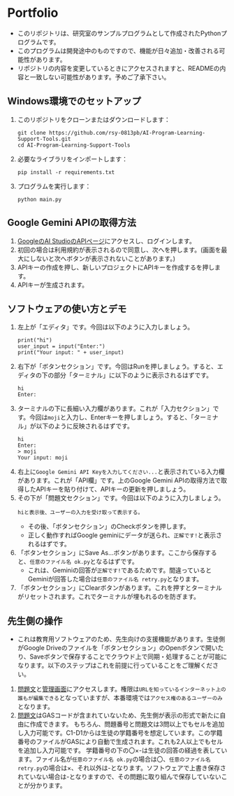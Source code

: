 # Portfolio

- このリポジトリは、研究室のサンプルプログラムとして作成されたPythonプログラムです。
- このプログラムは開発途中のものですので、機能が日々追加・改善される可能性があります。
- リポジトリの内容を変更しているときにアクセスされますと、READMEの内容と一致しない可能性があります。予めご了承下さい。

## Windows環境でのセットアップ

1. このリポジトリをクローンまたはダウンロードします：
   ```
   git clone https://github.com/rsy-0813pb/AI-Program-Learning-Support-Tools.git
   cd AI-Program-Learning-Support-Tools
   ```
2. 必要なライブラリをインポートします：
   ```
   pip install -r requirements.txt
   ```
4. プログラムを実行します：
   ```
   python main.py
   ```

## Google Gemini APIの取得方法

1. [GoogleのAI StudioのAPIページ](https://aistudio.google.com/app/apikey)にアクセスし、ログインします。
2. 初回の場合は利用規約が表示されるので同意し、次へを押します。(画面を最大にしないと次へボタンが表示されないことがあります。)
3. APIキーの作成を押し、新しいプロジェクトにAPIキーを作成するを押します。
4. APIキーが生成されます。

## ソフトウェアの使い方とデモ

1. 左上が「エディタ」です。今回は以下のように入力しましょう。
   ```
   print("hi")
   user_input = input("Enter:")
   print("Your input: " + user_input)
   ```
2. 右下が「ボタンセクション」です。今回はRunを押しましょう。すると、エディタの下の部分「ターミナル」に以下のように表示されるはずです。
   ```
   hi
   Enter:
   ```
3. ターミナルの下に長細い入力欄があります。これが「入力セクション」です。今回は`moji`と入力し、Enterキーを押しましょう。すると、「ターミナル」が以下のように反映されるはずです。
   ```
   hi
   Enter:
   > moji
   Your input: moji
   ```
4. 右上に`Google Gemini API Keyを入力してください...`と表示されている入力欄があります。これが「API欄」です。上のGoogle Gemini APIの取得方法で取得したAPIキーを貼り付けて、APIキーの更新を押しましょう。
5. その下が「問題文セクション」です。今回は以下のように入力しましょう。
   ```
   hiと表示後、ユーザーの入力を受け取って表示する。
   ```
   - その後、「ボタンセクション」のCheckボタンを押します。
   - 正しく動作すればGoogle geminiにデータが送られ、`正解です!`と表示されるはずです。
6. 「ボタンセクション」にSave As...ボタンがあります。ここから保存すると、`任意のファイル名 ok.py`となるはずです。
   - これは、Geminiの回答が`正解です!`であるためです。間違っているとGeminiが回答した場合は`任意のファイル名 retry.py`となります。
7. 「ボタンセクション」にClearボタンがあります。これを押すとターミナルがリセットされます。これでターミナルが埋もれるのを防ぎます。

## 先生側の操作

   - これは教育用ソフトウェアのため、先生向けの支援機能があります。生徒側がGoogle Driveのファイルを「ボタンセクション」のOpenボタンで開いたり、Saveボタンで保存することでクラウド上で同期・処理することが可能になります。以下のステップはこれを前提に行っていることをご理解ください。
1. [問題文](https://docs.google.com/spreadsheets/d/1kzhkl2LkLj0YZgVEE-4Y2jU-loUbuPHogz5xyvKdkk4/edit#gid=0)と[管理画面](https://docs.google.com/spreadsheets/d/1zTAMcB9JW5IQaL9Vt_K_Di0zytP5OsU-Q7gcjQ2x_RE/edit?usp=sharing)にアクセスします。権限は`URLを知っているインターネット上の誰もが編集できる`となっていますが、本番環境では`アクセス権のあるユーザーのみ`となります。
2. [問題文](https://docs.google.com/spreadsheets/d/1kzhkl2LkLj0YZgVEE-4Y2jU-loUbuPHogz5xyvKdkk4/edit#gid=0)はGASコードが含まれていないため、先生側が表示の形式で新たに自由に作成できます。
   もちろん、問題番号と問題文は3問以上でもセルを追加し入力可能です。C1-D1からは生徒の学籍番号を想定しています。この学籍番号のファイルがGASにより自動で生成されます。これも2人以上でもセルを追加し入力可能です。
   学籍番号の下の〇×-は生徒の回答の経過を表しています。ファイル名が`任意のファイル名 ok.py`の場合は〇、`任意のファイル名 retry.py`の場合は×、それ以外は-となります。ソフトウェアで上書き保存されていない場合は-となりますので、その問題に取り組んで保存していないことが分かります。

